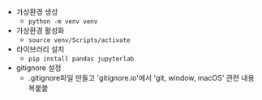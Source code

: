 - 가상환경 생성
    - `python -m venv venv`
- 가상환경 활성화
    - `source venv/Scripts/activate`
- 라이브러리 설치
    - `pip install pandas jupyterlab`
- gitignore 설정
    - .gitignore파일 만들고 'gitignore.io'에서 'git, window, macOS' 관련 내용 복붙붙
